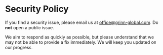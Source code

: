 # Security Policy

If you find a security issue, please email us at [office@grinn-global.com](mailto:office@grinn-global.com). Do **not** open a public issue.

We aim to respond as quickly as possible, but please understand that we may not be able to provide a fix immediately. We will keep you updated on our progress.
